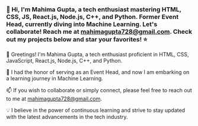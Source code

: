 ### 👋 Hi, I'm Mahima Gupta, a tech enthusiast mastering HTML, CSS, JS, React.js, Node.js, C++, and Python. Former Event Head, currently diving into Machine Learning. Let's collaborate! Reach me at mahimagupta728@gmail.com. Check out my projects below and star your favorites! ⭐

👋 Greetings! I'm Mahima Gupta, a tech enthusiast proficient in HTML, CSS, JavaScript, React.js, Node.js, C++, and Python.

🎉 I had the honor of serving as an Event Head, and now I am embarking on a learning journey in Machine Learning.

📫 If you wish to collaborate or simply connect, please feel free to reach out to me at mahimagupta728@gmail.com.

💡 I believe in the power of continuous learning and strive to stay updated with the latest advancements in the tech industry.



<!--
**mahima23anu/mahima23anu** is a ✨ _special_ ✨ repository because its `README.md` (this file) appears on your GitHub profile.

Here are some ideas to get you started:

- 🔭 I’m currently working on ...
- 🌱 I’m currently learning ...
- 👯 I’m looking to collaborate on ...
- 🤔 I’m looking for help with ...
- 💬 Ask me about ...
- 📫 How to reach me: ...
- 😄 Pronouns: ...
- ⚡ Fun fact: ...
-->

